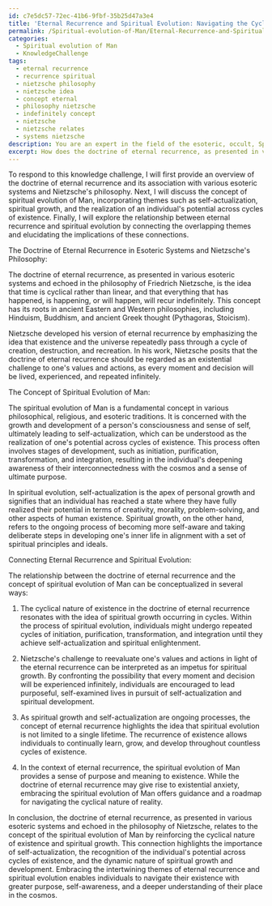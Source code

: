 ```yaml
---
id: c7e5dc57-72ec-41b6-9fbf-35b25d47a3e4
title: 'Eternal Recurrence and Spiritual Evolution: Navigating the Cycle of Existence'
permalink: /Spiritual-evolution-of-Man/Eternal-Recurrence-and-Spiritual-Evolution-Navigating-the-Cycle-of-Existence/
categories:
  - Spiritual evolution of Man
  - KnowledgeChallenge
tags:
  - eternal recurrence
  - recurrence spiritual
  - nietzsche philosophy
  - nietzsche idea
  - concept eternal
  - philosophy nietzsche
  - indefinitely concept
  - nietzsche
  - nietzsche relates
  - systems nietzsche
description: You are an expert in the field of the esoteric, occult, Spiritual evolution of Man and Education. You are a writer of tests, challenges, books and deep knowledge on Spiritual evolution of Man for initiates and students to gain deep insights and understanding from. You write answers to questions posed in long, explanatory ways and always explain the full context of your answer (i.e., related concepts, formulas, examples, or history), as well as the step-by-step thinking process you take to answer the challenges. Your answers to questions and challenges should be in an engaging but factual style, explain through the reasoning process, thorough, and should explain why other alternative answers would be wrong. Summarize the key themes, ideas, and conclusions at the end.
excerpt: How does the doctrine of eternal recurrence, as presented in various esoteric systems and echoed in the philosophy of Nietzsche, relate to the concept of the spiritual evolution of Man, in terms of self-actualization, spiritual growth, and the ultimate realization of the individual's potential across cycles of existence?
---
```

To respond to this knowledge challenge, I will first provide an overview of the doctrine of eternal recurrence and its association with various esoteric systems and Nietzsche's philosophy. Next, I will discuss the concept of spiritual evolution of Man, incorporating themes such as self-actualization, spiritual growth, and the realization of an individual's potential across cycles of existence. Finally, I will explore the relationship between eternal recurrence and spiritual evolution by connecting the overlapping themes and elucidating the implications of these connections.

The Doctrine of Eternal Recurrence in Esoteric Systems and Nietzsche's Philosophy:

The doctrine of eternal recurrence, as presented in various esoteric systems and echoed in the philosophy of Friedrich Nietzsche, is the idea that time is cyclical rather than linear, and that everything that has happened, is happening, or will happen, will recur indefinitely. This concept has its roots in ancient Eastern and Western philosophies, including Hinduism, Buddhism, and ancient Greek thought (Pythagoras, Stoicism).

Nietzsche developed his version of eternal recurrence by emphasizing the idea that existence and the universe repeatedly pass through a cycle of creation, destruction, and recreation. In his work, Nietzsche posits that the doctrine of eternal recurrence should be regarded as an existential challenge to one's values and actions, as every moment and decision will be lived, experienced, and repeated infinitely.

The Concept of Spiritual Evolution of Man:

The spiritual evolution of Man is a fundamental concept in various philosophical, religious, and esoteric traditions. It is concerned with the growth and development of a person's consciousness and sense of self, ultimately leading to self-actualization, which can be understood as the realization of one's potential across cycles of existence. This process often involves stages of development, such as initiation, purification, transformation, and integration, resulting in the individual's deepening awareness of their interconnectedness with the cosmos and a sense of ultimate purpose.

In spiritual evolution, self-actualization is the apex of personal growth and signifies that an individual has reached a state where they have fully realized their potential in terms of creativity, morality, problem-solving, and other aspects of human existence. Spiritual growth, on the other hand, refers to the ongoing process of becoming more self-aware and taking deliberate steps in developing one's inner life in alignment with a set of spiritual principles and ideals.

Connecting Eternal Recurrence and Spiritual Evolution:

The relationship between the doctrine of eternal recurrence and the concept of spiritual evolution of Man can be conceptualized in several ways:

1. The cyclical nature of existence in the doctrine of eternal recurrence resonates with the idea of spiritual growth occurring in cycles. Within the process of spiritual evolution, individuals might undergo repeated cycles of initiation, purification, transformation, and integration until they achieve self-actualization and spiritual enlightenment.

2. Nietzsche's challenge to reevaluate one's values and actions in light of the eternal recurrence can be interpreted as an impetus for spiritual growth. By confronting the possibility that every moment and decision will be experienced infinitely, individuals are encouraged to lead purposeful, self-examined lives in pursuit of self-actualization and spiritual development.

3. As spiritual growth and self-actualization are ongoing processes, the concept of eternal recurrence highlights the idea that spiritual evolution is not limited to a single lifetime. The recurrence of existence allows individuals to continually learn, grow, and develop throughout countless cycles of existence.

4. In the context of eternal recurrence, the spiritual evolution of Man provides a sense of purpose and meaning to existence. While the doctrine of eternal recurrence may give rise to existential anxiety, embracing the spiritual evolution of Man offers guidance and a roadmap for navigating the cyclical nature of reality.

In conclusion, the doctrine of eternal recurrence, as presented in various esoteric systems and echoed in the philosophy of Nietzsche, relates to the concept of the spiritual evolution of Man by reinforcing the cyclical nature of existence and spiritual growth. This connection highlights the importance of self-actualization, the recognition of the individual's potential across cycles of existence, and the dynamic nature of spiritual growth and development. Embracing the intertwining themes of eternal recurrence and spiritual evolution enables individuals to navigate their existence with greater purpose, self-awareness, and a deeper understanding of their place in the cosmos.
